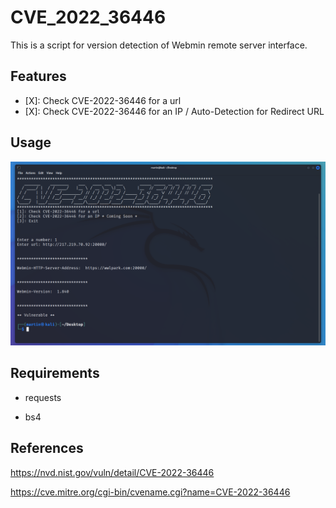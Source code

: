 # CVE_2022_36446
This is a script for version detection of Webmin remote server interface.


## Features

- [X]: Check CVE-2022-36446 for a url
- [X]: Check CVE-2022-36446 for an IP / Auto-Detection for Redirect URL

## Usage

![alt text](https://github.com/monzaviman/CVE_2022_36446/blob/main/CVE_2022_36446.png?raw=true)

## Requirements

- requests

- bs4

## References
https://nvd.nist.gov/vuln/detail/CVE-2022-36446

https://cve.mitre.org/cgi-bin/cvename.cgi?name=CVE-2022-36446
